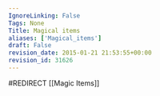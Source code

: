 ```yaml
---
IgnoreLinking: False
Tags: None
Title: Magical items
aliases: ['Magical_items']
draft: False
revision_date: 2015-01-21 21:53:55+00:00
revision_id: 31626
---
```


#REDIRECT [[Magic Items]]